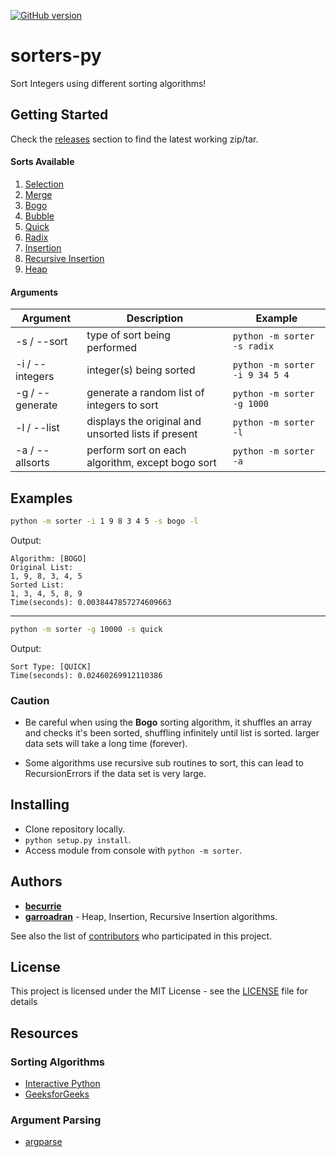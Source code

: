 [![GitHub version](https://badge.fury.io/gh/becurrie%2Fpy-custom-sorters.svg)](https://github.com/becurrie/sorters-py/releases)

# sorters-py

Sort Integers using different sorting algorithms!

## Getting Started

Check the [releases](https://github.com/becurrie/sorters-py/releases) section to find the latest working zip/tar.

#### Sorts Available

1. [Selection](https://en.wikipedia.org/wiki/Selection_sort)
2. [Merge](https://en.wikipedia.org/wiki/Merge_sort)
3. [Bogo](https://en.wikipedia.org/wiki/Bogosort)
4. [Bubble](https://en.wikipedia.org/wiki/Bubble_sort)
5. [Quick](https://en.wikipedia.org/wiki/Quicksort)
6. [Radix](https://en.wikipedia.org/wiki/Radix_sort)
7. [Insertion](https://en.wikipedia.org/wiki/Insertion_sort)
8. [Recursive Insertion](https://en.wikipedia.org/wiki/Insertion_sort)
9. [Heap](https://en.wikipedia.org/wiki/Heapsort)

#### Arguments

| Argument        | Description                                         | Example                            |
|-----------------|-----------------------------------------------------|------------------------------------|
| -s / --sort     | type of sort being performed                        | ```python -m sorter -s radix```    |
| -i / --integers | integer(s) being sorted                             | ```python -m sorter -i 9 34 5 4``` |
| -g / --generate | generate a random list of integers to sort          | ```python -m sorter -g 1000```     |
| -l / --list     | displays the original and unsorted lists if present | ```python -m sorter -l```          |
| -a / --allsorts | perform sort on each algorithm, except bogo sort    | ```python -m sorter -a```          |

## Examples

```bash
python -m sorter -i 1 9 8 3 4 5 -s bogo -l
```

Output:
```
Algorithm: [BOGO]
Original List:
1, 9, 8, 3, 4, 5
Sorted List:
1, 3, 4, 5, 8, 9
Time(seconds): 0.0038447857274609663
```

***


```bash
python -m sorter -g 10000 -s quick
```

Output:
```
Sort Type: [QUICK]
Time(seconds): 0.02460269912110386
```

### Caution

- Be careful when using the **Bogo** sorting algorithm, it shuffles
an array and checks it's been sorted, shuffling infinitely until list is sorted. larger data sets will take a long time (forever).

- Some algorithms use recursive sub routines to sort, this can lead to RecursionErrors if the data set is very large.

## Installing

- Clone repository locally.
- ```python setup.py install```.
- Access module from console with ```python -m sorter```.

## Authors

* [**becurrie**](https://github.com/becurrie)
* [**garroadran**](https://github.com/garroadran) - Heap, Insertion, Recursive Insertion algorithms.

See also the list of [contributors](https://github.com/becurrie/py-custom-sorters/contributors) who participated in this project.

## License

This project is licensed under the MIT License - see the [LICENSE](LICENSE) file for details

## Resources

### Sorting Algorithms

- [Interactive Python](http://interactivepython.org)
- [GeeksforGeeks](https://www.geeksforgeeks.org/)

### Argument Parsing

- [argparse](https://docs.python.org/3.6/library/argparse.html)
